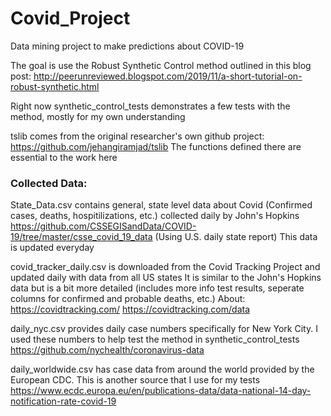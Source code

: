 # Covid_Project
Data mining project to make predictions about COVID-19

The goal is use the Robust Synthetic Control method outlined in this blog post:
http://peerunreviewed.blogspot.com/2019/11/a-short-tutorial-on-robust-synthetic.html

Right now synthetic_control_tests demonstrates a few tests with the method, mostly for my own understanding

tslib comes from the original researcher's own github project:
https://github.com/jehangiramjad/tslib
The functions defined there are essential to the work here

### Collected Data:

State_Data.csv contains general, state level data about Covid (Confirmed cases, deaths, hospitilizations, etc.) collected daily by John's Hopkins
https://github.com/CSSEGISandData/COVID-19/tree/master/csse_covid_19_data  (Using U.S. daily state report)
This data is updated everyday

covid_tracker_daily.csv is downloaded from the Covid Tracking Project and updated daily with data from all US states
It is similar to the John's Hopkins data but is a bit more detailed (includes more info test results, seperate columns for confirmed and probable deaths, etc.)
About: https://covidtracking.com/
https://covidtracking.com/data

daily_nyc.csv provides daily case numbers specifically for New York City. I used these numbers to help test the method in synthetic_control_tests
https://github.com/nychealth/coronavirus-data

daily_worldwide.csv has case data from around the world provided by the European CDC. This is another source that I use for my tests
https://www.ecdc.europa.eu/en/publications-data/data-national-14-day-notification-rate-covid-19
